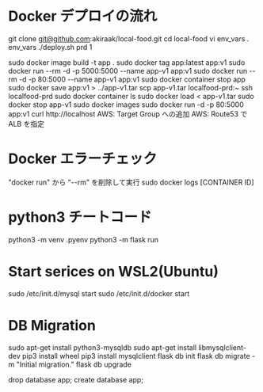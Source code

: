 # Docker デプロイの流れ
git clone git@github.com:akiraak/local-food.git
cd local-food
vi env_vars
. env_vars
./deploy.sh prd 1

sudo docker image build -t app .
sudo docker tag app:latest app:v1
sudo docker run --rm -d -p 5000:5000 --name app-v1 app:v1
sudo docker run --rm -d -p 80:5000 --name app-v1 app:v1
sudo docker container stop app
sudo docker save app:v1 > ../app-v1.tar
scp app-v1.tar localfood-prd:~
ssh localfood-prd
sudo docker container ls
sudo docker load < app-v1.tar
sudo docker stop app-v1
sudo docker images
sudo docker run -d -p 80:5000 app:v1
curl http://localhost
AWS: Target Group への追加
AWS: Route53 で ALB を指定

# Docker エラーチェック
"docker run" から "--rm" を削除して実行
sudo docker logs [CONTAINER ID]

# python3 チートコード
python3 -m venv .pyenv
python3 -m flask run

# Start serices on WSL2(Ubuntu)
sudo /etc/init.d/mysql start
sudo /etc/init.d/docker start

# DB Migration
sudo apt-get install python3-mysqldb
sudo apt-get install libmysqlclient-dev
pip3 install wheel
pip3 install mysqlclient
flask db init
flask db migrate -m "Initial migration."
flask db upgrade

drop database app;
create database app;
